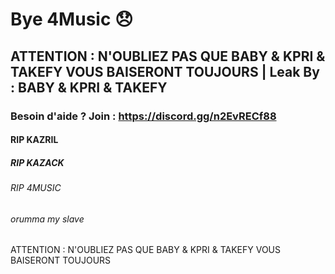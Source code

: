 # Bye 4Music :disappointed:
## ATTENTION : N'OUBLIEZ PAS QUE BABY  & KPRI & TAKEFY VOUS BAISERONT TOUJOURS  | Leak By : BABY  & KPRI & TAKEFY
### Besoin d'aide ? Join : https://discord.gg/n2EvRECf88
#### RIP KAZRIL
##### RIP KAZACK
###### RIP 4MUSIC
###### orumma my slave


ATTENTION : N'OUBLIEZ PAS QUE BABY  & KPRI & TAKEFY VOUS BAISERONT TOUJOURS 
